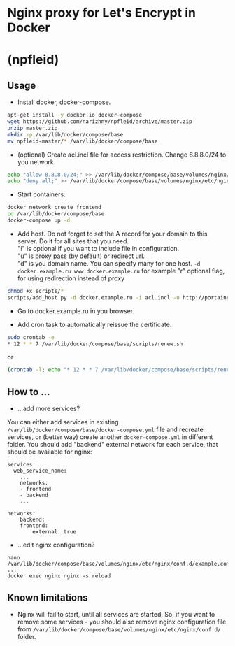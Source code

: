 # Nginx proxy for Let's Encrypt in Docker

# (npfleid)

## Usage

* Install docker, docker-compose.

```bash
apt-get install -y docker.io docker-compose
wget https://github.com/narizhny/npfleid/archive/master.zip
unzip master.zip
mkdir -p /var/lib/docker/compose/base
mv npfleid-master/* /var/lib/docker/compose/base
```

* (optional)
Create acl.incl file for access restriction. Change 8.8.8.0/24 to you network.

```bash
echo "allow 8.8.8.0/24;" >> /var/lib/docker/compose/base/volumes/nginx/etc/nginx/conf.d/acl.incl
echo "deny all;" >> /var/lib/docker/compose/base/volumes/nginx/etc/nginx/conf.d/acl.incl
```

* Start containers.

```bash
docker network create frontend
cd /var/lib/docker/compose/base
docker-compose up -d
```

* Add host. Do not forget to set the A record for your domain to this server. Do it for all sites that you need.  
"i" is optional if you want to include file in configuration.  
"u" is proxy pass (by default) or redirect url.  
"d" is you domain name. You can specify many for one host. ```-d docker.example.ru www.docker.example.ru``` for example
"r" optional flag, for using redirection instead of proxy

```bash
chmod +x scripts/*
scripts/add_host.py -d docker.example.ru -i acl.incl -u http://portainer:9000/
```

* Go to docker.example.ru in you browser.

* Add cron task to automatically reissue the certificate.

```bash
sudo crontab -e
* 12 * * 7 /var/lib/docker/compose/base/scripts/renew.sh
```

or 

```bash
(crontab -l; echo "* 12 * * 7 /var/lib/docker/compose/base/scripts/renew.sh" ) | crontab -
```

## How to ...

* ...add more services?

You can either add services in existing ```/var/lib/docker/compose/base/docker-compose.yml``` file and recreate services, or (better way) create another ```docker-compose.yml``` in different folder. You should add "backend" external network for each service, that should be available for nginx:

```
services:
  web_service_name:
    ...
    networks:
    - frontend
    - backend
    ...

networks:
    backend:
    frontend:
        external: true
```

* ...edit nginx configuration?

```
nano /var/lib/docker/compose/base/volumes/nginx/etc/nginx/conf.d/example.com.conf
...
docker exec nginx nginx -s reload
```

## Known limitations

* Nginx will fail to start, until all services are started. So, if you want to remove some services - you should also remove nginx configuration file from ```/var/lib/docker/compose/base/volumes/nginx/etc/nginx/conf.d/``` folder.